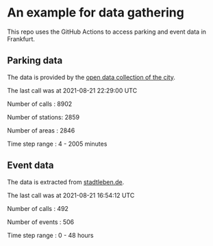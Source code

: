 # An example for data gathering

This repo uses the GitHub Actions to access parking and event data in Frankfurt.

## Parking data
The data is provided by the [open data collection of the city](https://www.offenedaten.frankfurt.de/).

The last call was at 2021-08-21 22:29:00 UTC

Number of calls   : 8902

Number of stations: 2859

Number of areas   : 2846

Time step range   :    4 - 2005 minutes


## Event data
The data is extracted from [stadtleben.de](https://stadtleben.de/frankfurt/).

The last call was at 2021-08-21 16:54:12 UTC

Number of calls   : 492

Number of events  : 506

Time step range   :   0 -  48 hours

